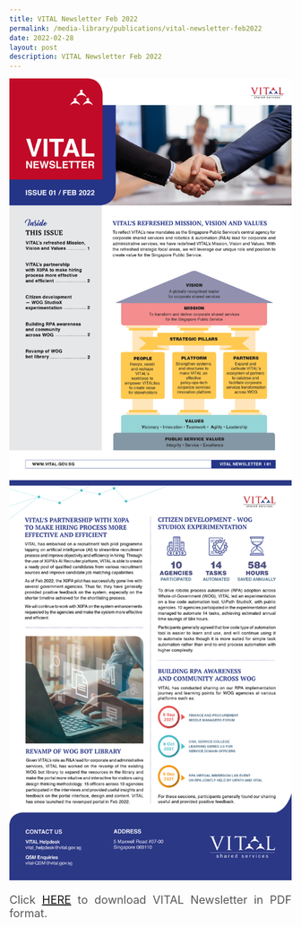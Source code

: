 ```yaml
---
title: VITAL Newsletter Feb 2022
permalink: /media-library/publications/vital-newsletter-feb2022
date: 2022-02-28
layout: post
description: VITAL Newsletter Feb 2022
---
```

<img id="MainImage1" src="/images/Media/FA_VITAL_Newsletter - Page 1.jpg" alt="Page 1">
<img id="MainImage2" src="/images/Media/FA_VITAL_Newsletter - Page 2.jpg" alt="Page 2">
<p style="font-size: 20px;color:#585858;text-align:justify;">
	Click <a href = "/files/Newsletter%20Feb%202022.pdf">HERE</a> to download VITAL Newsletter in PDF format.
</p>